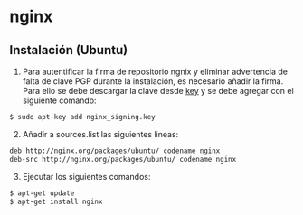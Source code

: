 # nginx

## Instalación (Ubuntu)

1. Para autentificar la firma de repositorio ngnix y eliminar advertencia de falta de clave PGP durante la instalación,
es necesario añadir la firma. Para ello se debe descargar la clave desde [key] y se debe agregar con el siguiente comando:

```sh
$ sudo apt-key add nginx_signing.key
``` 

2. Añadir a sources.list las siguientes lineas:

```sh
deb http://nginx.org/packages/ubuntu/ codename nginx
deb-src http://nginx.org/packages/ubuntu/ codename nginx
```

3. Ejecutar los siguientes comandos:

```sh
$ apt-get update
$ apt-get install nginx
```

[key]: http://nginx.org/keys/nginx_signing.key